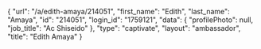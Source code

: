 {
    "url": "\/a\/edith-amaya\/214051",
    "first_name": "Edith",
    "last_name": "Amaya",
    "id": "214051",
    "login_id": "1759121",
    "data": {
        "profilePhoto": null,
        "job_title": "Ac Shiseido"
    },
    "type": "captivate",
    "layout": "ambassador",
    "title": "Edith Amaya"
}